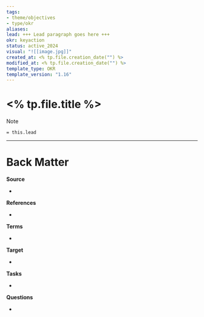```yaml
---
tags: 
- theme/objectives
- type/okr
aliases:
lead: +++ Lead paragraph goes here +++
okr: keyaction 
status: active_2024
visual: "![[image.jpg]]"
created_at: <% tp.file.creation_date("") %>
modified_at: <% tp.file.creation_date("") %>
template_type: OKR
template_version: "1.16"
---
```

<!-- 
okr: idea, wish, keyaction, keyresult, objective | annual
template_type: OKR, Wish, Objective, Key Result, Key Action
See "Template Help" below for using properties 
-->

# <% tp.file.title %>

<!--  Main idea of my thoughts -->

> [!Note]
> `= this.lead`

<!-- Other content of my note  -->


---
# Back Matter
**Source**
<!-- Always keep a link to the source- --> 
- 

**References**
<!-- Links to pages not referenced in the content. -->
- 

**Terms**
<!-- Links to definition pages. -->
- 

**Target**
<!-- Link to project note or externaly published content. -->
- 

**Tasks**
<!-- What remains to be done with this note? --> 
- 

**Questions**
<!-- What remains for you to consider? --> 
- 

